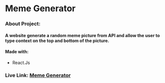 # Meme Generator

### About Project:

#### A website generate a random meme picture from API and allow the user to type context on the top and bottom of the picture.

#### Made with:

- React.Js

### Live Link: <a href="http://ahmedehab-sg.github.io/meme-generator">Meme Generator</a>

<img src="https://i.imgur.com/oHoDkZ1.png" alt=""/>
